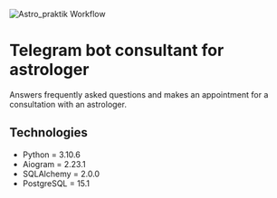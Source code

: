 ![Astro_praktik Workflow](https://github.com/istillmissyou/astro_praktik/actions/workflows/main.yml/badge.svg)
# Telegram bot consultant for astrologer
Answers frequently asked questions and makes an appointment for a consultation with an astrologer.

## Technologies
* Python = 3.10.6
* Aiogram = 2.23.1
* SQLAlchemy = 2.0.0
* PostgreSQL = 15.1
